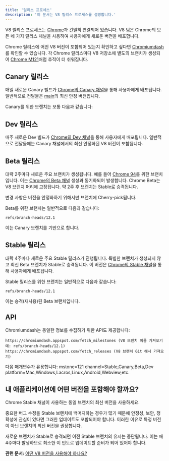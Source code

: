 ```yaml
---
title: '릴리스 프로세스'
description: '이 문서는 V8 릴리스 프로세스를 설명합니다.'
---
```

V8 릴리스 프로세스는 [Chrome](https://www.chromium.org/getting-involved/dev-channel)과 긴밀히 연결되어 있습니다. V8 팀은 Chrome의 모든 네 가지 릴리스 채널을 사용하여 사용자에게 새로운 버전을 배포합니다.

Chrome 릴리스에 어떤 V8 버전이 포함되어 있는지 확인하고 싶다면 [Chromiumdash](https://chromiumdash.appspot.com/releases)를 확인할 수 있습니다. 각 Chrome 릴리스마다 V8 저장소에 별도의 브랜치가 생성되어 [Chrome M121](https://chromium.googlesource.com/v8/v8/+log/refs/branch-heads/12.1)처럼 추적이 더 쉬워집니다.

## Canary 릴리스

매일 새로운 Canary 빌드가 [Chrome의 Canary 채널](https://www.google.com/chrome/browser/canary.html?platform=win64)을 통해 사용자에게 배포됩니다. 일반적으로 전달물은 [main](https://chromium.googlesource.com/v8/v8.git/+/refs/heads/main)의 최신 안정 버전입니다.

Canary를 위한 브랜치는 보통 다음과 같습니다:

## Dev 릴리스

매주 새로운 Dev 빌드가 [Chrome의 Dev 채널](https://www.google.com/chrome/browser/desktop/index.html?extra=devchannel&platform=win64)을 통해 사용자에게 배포됩니다. 일반적으로 전달물에는 Canary 채널에서의 최신 안정화된 V8 버전이 포함됩니다.


## Beta 릴리스

대략 2주마다 새로운 주요 브랜치가 생성됩니다. 예를 들어 [Chrome 94](https://chromium.googlesource.com/v8/v8.git/+log/branch-heads/9.4)를 위한 브랜치입니다. 이는 [Chrome의 Beta 채널](https://www.google.com/chrome/browser/beta.html?platform=win64) 생성과 동기화되어 발생합니다. Chrome Beta는 V8 브랜치 머리에 고정됩니다. 약 2주 후 브랜치는 Stable로 승격됩니다.

변경 사항은 버전을 안정화하기 위해서만 브랜치에 Cherry-pick됩니다.

Beta를 위한 브랜치는 일반적으로 다음과 같습니다:

```
refs/branch-heads/12.1
```

이는 Canary 브랜치를 기반으로 합니다.

## Stable 릴리스

대략 4주마다 새로운 주요 Stable 릴리스가 진행됩니다. 특별한 브랜치가 생성되지 않고 최신 Beta 브랜치가 Stable로 승격됩니다. 이 버전은 [Chrome의 Stable 채널](https://www.google.com/chrome/browser/desktop/index.html?platform=win64)을 통해 사용자에게 배포됩니다.

Stable 릴리스를 위한 브랜치는 일반적으로 다음과 같습니다:

```
refs/branch-heads/12.1
```

이는 승격(재사용)된 Beta 브랜치입니다.

## API

Chromiumdash는 동일한 정보를 수집하기 위한 API도 제공합니다:

```
https://chromiumdash.appspot.com/fetch_milestones (V8 브랜치 이름 가져오기 예: refs/branch-heads/12.1)
https://chromiumdash.appspot.com/fetch_releases (V8 브랜치 Git 해시 가져오기)
```

다음 매개변수가 유용합니다:
mstone=121
channel=Stable,Canary,Beta,Dev
platform=Mac,Windows,Lacros,Linux,Android,Webview,etc.

## 내 애플리케이션에 어떤 버전을 포함해야 할까요?

Chrome Stable 채널이 사용하는 동일 브랜치의 최신 버전을 사용하세요.

중요한 버그 수정을 Stable 브랜치에 백머지하는 경우가 많기 때문에 안정성, 보안, 정확성에 관심이 있다면 그러한 업데이트도 포함되어야 합니다. 이러한 이유로 특정 버전이 아닌 브랜치의 최신 버전을 권장합니다.

새로운 브랜치가 Stable로 승격되면 이전 Stable 브랜치의 유지는 중단됩니다. 이는 매 4주마다 발생하므로 최소한 이 빈도로 업데이트할 준비가 되어 있어야 합니다.

**관련 문서:** [어떤 V8 버전을 사용해야 하나요?](/docs/version-numbers#which-v8-version-should-i-use%3F)
